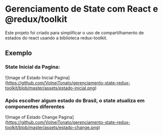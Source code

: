 # Gerenciamento de State com React e @redux/toolkit

Este projeto foi criado para simplificar o uso de compartilhamento de estados do react usando a biblioteca redux-toolkit.

## Exemplo


### State Inicial da Pagina:

![Image of Estado Inicial Pagina]
(https://github.com/VolneiTonato/gerenciamento-state-redux-toolkit/blob/master/assets/estado-inicial.png)


### Após escolher algum estado do Brasil, o state atualiza em componentes diferentes

![Image of Estado Change Pagina]
(https://github.com/VolneiTonato/gerenciamento-state-redux-toolkit/blob/master/assets/estado-change.png)




